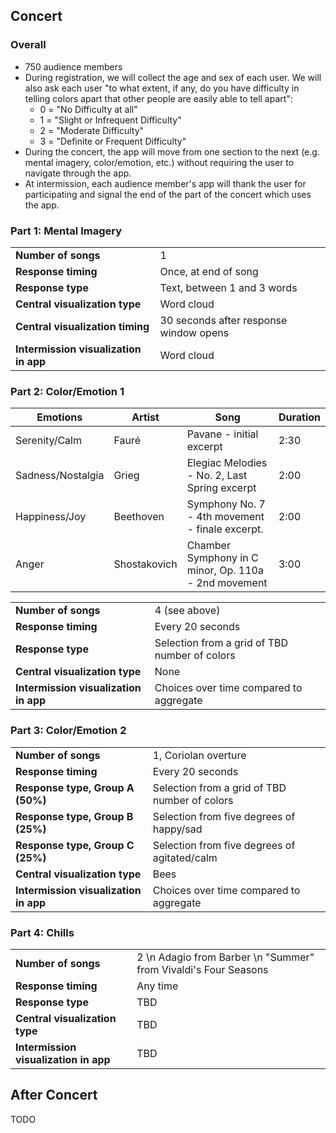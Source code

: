 ## Concert
### Overall
* 750 audience members
* During registration, we will collect the age and sex of each user. We will also ask each user "to what extent, if any, do you have difficulty in telling colors apart that other people are easily able to tell apart":
    * 0 = "No Difficulty at all"
    * 1 = "Slight or Infrequent Difficulty" 
    * 2 = "Moderate Difficulty"
    * 3 = "Definite or Frequent Difficulty"
* During the concert, the app will move from one section to the next (e.g. mental imagery, color/emotion, etc.) without requiring the user to navigate through the app.
* At intermission, each audience member's app will thank the user for participating and signal the end of the part of the concert which uses the app.

### Part 1: Mental Imagery
|                                       |                                        |
|---------------------------------------|----------------------------------------|
| **Number of songs**                   | 1                                      |
| **Response timing**                   | Once, at end of song                   |
| **Response type**                     | Text, between 1 and 3 words            |
| **Central visualization type**        | Word cloud                             |
| **Central visualization timing**      | 30 seconds after response window opens |
| **Intermission visualization in app** | Word cloud                             |

### Part 2: Color/Emotion 1
| Emotions          | Artist       | Song                                                 | Duration |
|-------------------|--------------|------------------------------------------------------|----------|
| Serenity/Calm     | Fauré        | Pavane - initial excerpt                             | 2:30     |
| Sadness/Nostalgia | Grieg        | Elegiac Melodies - No. 2, Last Spring excerpt        | 2:00     |
| Happiness/Joy     | Beethoven    | Symphony No. 7 - 4th movement - finale excerpt.      | 2:00     |
| Anger             | Shostakovich | Chamber Symphony in C minor, Op. 110a - 2nd movement | 3:00     |

|                                       |                                                |
|---------------------------------------|------------------------------------------------|
| **Number of songs**                   | 4 (see above)                                  |
| **Response timing**                   | Every 20 seconds                               |
| **Response type**                     | Selection from a grid of TBD number of colors  |
| **Central visualization type**        | None                                           |
| **Intermission visualization in app** | Choices over time compared to aggregate        |

### Part 3: Color/Emotion 2
|                                       |                                                |
|---------------------------------------|------------------------------------------------|
| **Number of songs**                   | 1, Coriolan overture                           |
| **Response timing**                   | Every 20 seconds                               |
| **Response type, Group A (50%)**      | Selection from a grid of TBD number of colors  |
| **Response type, Group B (25%)**      | Selection from five degrees of happy/sad       |
| **Response type, Group C (25%)**      | Selection from five degrees of agitated/calm   |
| **Central visualization type**        | Bees                                           |
| **Intermission visualization in app** | Choices over time compared to aggregate        |

### Part 4: Chills
|                                       |                                                                 |
|---------------------------------------|-----------------------------------------------------------------|
| **Number of songs**                   | 2 \n Adagio from Barber \n "Summer" from Vivaldi's Four Seasons |
| **Response timing**                   | Any time                                                        |
| **Response type**                     | TBD                                                             |
| **Central visualization type**        | TBD                                                             |
| **Intermission visualization in app** | TBD                                                             |

## After Concert
TODO